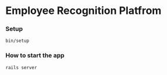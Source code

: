 # Employee Recognition Platfrom

### Setup
```
bin/setup
```



### How to start the app
```
rails server
```
